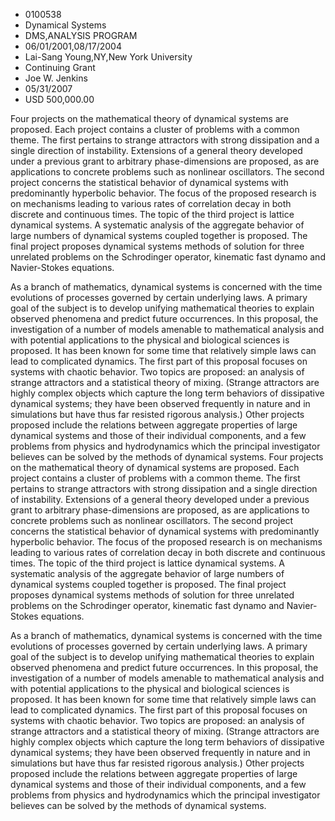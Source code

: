
* 0100538
* Dynamical Systems
* DMS,ANALYSIS PROGRAM
* 06/01/2001,08/17/2004
* Lai-Sang Young,NY,New York University
* Continuing Grant
* Joe W. Jenkins
* 05/31/2007
* USD 500,000.00

Four projects on the mathematical theory of dynamical systems are proposed. Each
project contains a cluster of problems with a common theme. The first pertains
to strange attractors with strong dissipation and a single direction of
instability. Extensions of a general theory developed under a previous grant to
arbitrary phase-dimensions are proposed, as are applications to concrete
problems such as nonlinear oscillators. The second project concerns the
statistical behavior of dynamical systems with predominantly hyperbolic
behavior. The focus of the proposed research is on mechanisms leading to various
rates of correlation decay in both discrete and continuous times. The topic of
the third project is lattice dynamical systems. A systematic analysis of the
aggregate behavior of large numbers of dynamical systems coupled together is
proposed. The final project proposes dynamical systems methods of solution for
three unrelated problems on the Schrodinger operator, kinematic fast dynamo and
Navier-Stokes equations.

As a branch of mathematics, dynamical systems is concerned with the time
evolutions of processes governed by certain underlying laws. A primary goal of
the subject is to develop unifying mathematical theories to explain observed
phenomena and predict future occurrences. In this proposal, the investigation of
a number of models amenable to mathematical analysis and with potential
applications to the physical and biological sciences is proposed. It has been
known for some time that relatively simple laws can lead to complicated
dynamics. The first part of this proposal focuses on systems with chaotic
behavior. Two topics are proposed: an analysis of strange attractors and a
statistical theory of mixing. (Strange attractors are highly complex objects
which capture the long term behaviors of dissipative dynamical systems; they
have been observed frequently in nature and in simulations but have thus far
resisted rigorous analysis.) Other projects proposed include the relations
between aggregate properties of large dynamical systems and those of their
individual components, and a few problems from physics and hydrodynamics which
the principal investigator believes can be solved by the methods of dynamical
systems. Four projects on the mathematical theory of dynamical systems are
proposed. Each project contains a cluster of problems with a common theme. The
first pertains to strange attractors with strong dissipation and a single
direction of instability. Extensions of a general theory developed under a
previous grant to arbitrary phase-dimensions are proposed, as are applications
to concrete problems such as nonlinear oscillators. The second project concerns
the statistical behavior of dynamical systems with predominantly hyperbolic
behavior. The focus of the proposed research is on mechanisms leading to various
rates of correlation decay in both discrete and continuous times. The topic of
the third project is lattice dynamical systems. A systematic analysis of the
aggregate behavior of large numbers of dynamical systems coupled together is
proposed. The final project proposes dynamical systems methods of solution for
three unrelated problems on the Schrodinger operator, kinematic fast dynamo and
Navier-Stokes equations.

As a branch of mathematics, dynamical systems is concerned with the time
evolutions of processes governed by certain underlying laws. A primary goal of
the subject is to develop unifying mathematical theories to explain observed
phenomena and predict future occurrences. In this proposal, the investigation of
a number of models amenable to mathematical analysis and with potential
applications to the physical and biological sciences is proposed. It has been
known for some time that relatively simple laws can lead to complicated
dynamics. The first part of this proposal focuses on systems with chaotic
behavior. Two topics are proposed: an analysis of strange attractors and a
statistical theory of mixing. (Strange attractors are highly complex objects
which capture the long term behaviors of dissipative dynamical systems; they
have been observed frequently in nature and in simulations but have thus far
resisted rigorous analysis.) Other projects proposed include the relations
between aggregate properties of large dynamical systems and those of their
individual components, and a few problems from physics and hydrodynamics which
the principal investigator believes can be solved by the methods of dynamical
systems.
